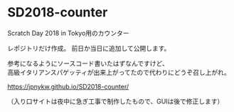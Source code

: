 # SD2018-counter
Scratch Day 2018 in Tokyo用のカウンター

レポジトリだけ作成。
前日か当日に追加して公開します。

参考になるようにソースコード書いたはずなんですけど、  
高級イタリアンスパゲッティが出来上がってたので代わりにどうぞ召し上がれ。

https://jpnykw.github.io/SD2018-counter/

（入り口サイトは夜中に急ぎ工事で制作したもので、GUIは後で修正します）
